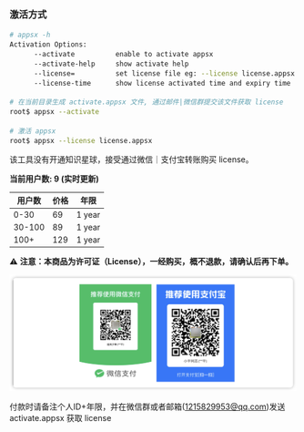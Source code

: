 ### 激活方式
```bash
# appsx -h
Activation Options:
      --activate          enable to activate appsx
      --activate-help     show activate help
      --license=          set license file eg: --license license.appsx
      --license-time      show license activated time and expiry time

# 在当前目录生成 activate.appsx 文件, 通过邮件|微信群提交该文件获取 license
root$ appsx --activate

# 激活 appsx
root$ appsx --license license.appsx
```
该工具没有开通知识星球，接受通过微信｜支付宝转账购买 license。

**当前用户数: 9 (实时更新)**

| 用户数  | 价格  | 年限  |
|--------|------|-------|
| 0-30   | 69  | 1 year |
| 30-100 | 89  | 1 year |
| 100+   | 129 | 1 year |

⚠️ **注意：本商品为许可证（License），一经购买，概不退款，请确认后再下单。**

<img width="1154" alt="image" src="https://github.com/chasingboy/appsx/blob/main/assets/license.png">

付款时请备注个人ID+年限，并在微信群或者邮箱(1215829953@qq.com)发送 activate.appsx 获取 license
